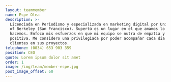 ```yaml
---
layout: teammember
name: Espe Olea
description: >-
  Licenciada en Periodismo y especializada en marketing digital por University
  of Berkeley (San Francisco). Supertú es un lugar en el que amamos lo que
  hacemos. Enfoco mis esfuerzos en que mi equipo se nutra de empatía y energía
  positiva. Me considero una privilegiada por poder acompañar cada día a mis
  clientes en sus proyectos. 
telephone: (0034) 653 903 359
position: CEO
quote: Lorem ipsum dolor sit amet
order: 1
image: /img/team/member-espe.jpg
post_image_offset: 60
---
```


